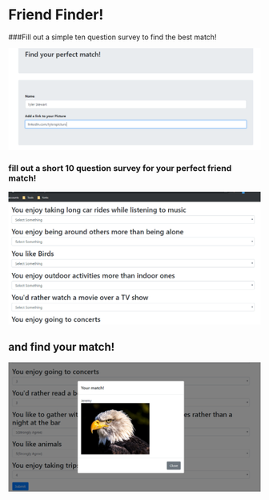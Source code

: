# Friend Finder!

###Fill out a simple ten question survey to find the best match!

![gif of name](/images/name.PNG)

### fill out a short 10 question survey for your perfect friend match!
![selector gif](/images/selectorGif.gif)

## and find your match! 
![match picture](/images/match.PNG)

